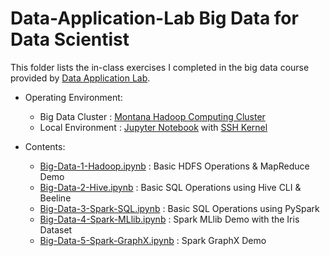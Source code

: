 # Data-Application-Lab Big Data for Data Scientist

This folder lists the in-class exercises I completed in the big data course provided by <a href="https://www.dataapplab.com/" target="_blank">Data Application Lab</a>.

* Operating Environment:
   * Big Data Cluster : <a href="https://montana.dataapplab.com/" target="_blank">Montana Hadoop Computing Cluster</a>
   * Local Environment : <a href="https://jupyter.org/" target="_blank">Jupyter Notebook</a> with <a href="https://github.com/NII-cloud-operation/sshkernel" target="_blank">SSH Kernel</a>

* Contents:
   * <a href="https://github.com/smartzdp/Data-Application-Lab/blob/master/Data%20Scientist%20Bootcamp/Big%20Data%20for%20Data%20Scientist/Big-Data-1-Hadoop.ipynb" target="_blank">Big-Data-1-Hadoop.ipynb</a> : Basic HDFS Operations & MapReduce Demo
   * <a href="https://github.com/smartzdp/Data-Application-Lab/blob/master/Data%20Scientist%20Bootcamp/Big%20Data%20for%20Data%20Scientist/Big-Data-2-Hive.ipynb" target="_blank">Big-Data-2-Hive.ipynb</a> : Basic SQL Operations using Hive CLI & Beeline
   * <a href="https://github.com/smartzdp/Data-Application-Lab/blob/master/Data%20Scientist%20Bootcamp/Big%20Data%20for%20Data%20Scientist/Big-Data-3-Spark-SQL.ipynb" target="_blank">Big-Data-3-Spark-SQL.ipynb</a> : Basic SQL Operations using PySpark
   * <a href="https://github.com/smartzdp/Data-Application-Lab/blob/master/Data%20Scientist%20Bootcamp/Big%20Data%20for%20Data%20Scientist/Big-Data-4-Spark-MLlib.ipynb" target="_blank">Big-Data-4-Spark-MLlib.ipynb</a> : Spark MLlib Demo with the Iris Dataset
   * <a href="https://github.com/smartzdp/Data-Application-Lab/blob/master/Data%20Scientist%20Bootcamp/Big%20Data%20for%20Data%20Scientist/Big-Data-5-Spark-GraphX.ipynb" target="_blank">Big-Data-5-Spark-GraphX.ipynb</a> : Spark GraphX Demo
